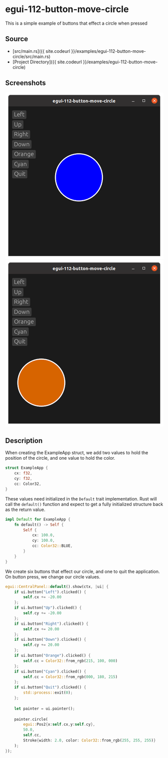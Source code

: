 
# egui-112-button-move-circle

This is a simple example of buttons that effect a circle when pressed
## Source
- [src/main.rs]({{ site.codeurl }}/examples/egui-112-button-move-circle/src/main.rs)
- [Project Directory]({{ site.codeurl }}/examples/egui-112-button-move-circle)


## Screenshots

![Screenshot](screen1.png)
![Screenshot](screen2.png)

## Description

When creating the ExampleApp struct, we add two values to hold the position of the circle, and one value to hold the color. 

```rust
struct ExampleApp {
    cx: f32,
    cy: f32,
    cc: Color32,
}
```

These values need initialized in the `Default` trait implementation. Rust will call the `default()` function and expect to get a fully initialized structure back as the return value.

```rust
impl Default for ExampleApp {
    fn default() -> Self {
        Self {
            cx: 100.0,
            cy: 100.0,
            cc: Color32::BLUE,
        }
    }
}
```

We create six buttons that effect our circle, and one to quit the application. On button press, we change our circle values.

```rust
egui::CentralPanel::default().show(ctx, |ui| {
    if ui.button("Left").clicked() {
        self.cx += -20.00
    };
    if ui.button("Up").clicked() {
        self.cy += -20.00
    };
    if ui.button("Right").clicked() {
        self.cx += 20.00
    };
    if ui.button("Down").clicked() {
        self.cy += 20.00
    };
    if ui.button("Orange").clicked() {
        self.cc = Color32::from_rgb(215, 100, 000)
    };
    if ui.button("Cyan").clicked() {
        self.cc = Color32::from_rgb(000, 180, 215)
    };
    if ui.button("Quit").clicked() {
        std::process::exit(0);
    };

    let painter = ui.painter();

    painter.circle(
        egui::Pos2{x:self.cx,y:self.cy}, 
        50.0, 
        self.cc, 
        Stroke{width: 2.0, color: Color32::from_rgb(255, 255, 255)}
    );
});
```



